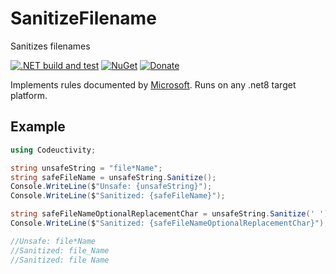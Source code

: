 # SanitizeFilename

Sanitizes filenames

[![.NET build and test](https://github.com/Codeuctivity/SanitizeFilename/actions/workflows/dotnet.yml/badge.svg)](https://github.com/Codeuctivity/SanitizeFilename/actions/workflows/dotnet.yml) [![NuGet](https://img.shields.io/nuget/v/Codeuctivity.SanitizeFilename.svg)](https://www.nuget.org/packages/Codeuctivity.SanitizeFilename/) [![Donate](https://img.shields.io/static/v1?label=Paypal&message=Donate&color=informational)](https://www.paypal.com/donate?hosted_button_id=7M7UFMMRTS7UE)

Implements rules documented by [Microsoft](https://docs.microsoft.com/en-us/windows/win32/fileio/naming-a-file#naming-conventions). Runs on any .net8 target platform.

## Example

```csharp
using Codeuctivity;

string unsafeString = "file*Name";
string safeFileName = unsafeString.Sanitize();
Console.WriteLine($"Unsafe: {unsafeString}");
Console.WriteLine($"Sanitized: {safeFileName}");

string safeFileNameOptionalReplacementChar = unsafeString.Sanitize(' ');
Console.WriteLine($"Sanitized: {safeFileNameOptionalReplacementChar}");

//Unsafe: file*Name
//Sanitized: file_Name
//Sanitized: file Name
```

